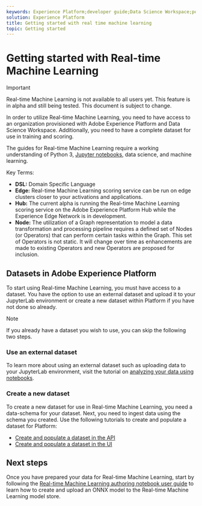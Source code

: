 ```yaml
---
keywords: Experience Platform;developer guide;Data Science Workspace;popular topics;Real time machine learning;
solution: Experience Platform
title: Getting started with real time machine learning
topic: Getting started
---
```


# Getting started with Real-time Machine Learning

>[!IMPORTANT]
>Real-time Machine Learning is not available to all users yet. This feature is in alpha and still being tested. This document is subject to change.

In order to utilize Real-time Machine Learning, you need to have access to an organization provisioned with Adobe Experience Platform and Data Science Workspace. Additionally, you need to have a complete dataset for use in training and scoring.

The guides for Real-time Machine Learning require a working understanding of Python 3, [Jupyter notebooks](../jupyterlab/overview.md), data science, and machine learning.

Key Terms:

- **DSL:** Domain Specific Language
- **Edge:** Real-time Machine Learning scoring service can be run on edge clusters closer to your activations and applications.
- **Hub:** The current alpha is running the Real-time Machine Learning scoring service on the Adobe Experience Platform Hub while the Experience Edge Network is in development.
- **Node:** The utilization of a Graph representation to model a data transformation and processing pipeline requires a defined set of Nodes (or Operators) that can perform certain tasks within the Graph. This set of Operators is not static. It will change over time as enhancements are made to existing Operators and new Operators are proposed for inclusion. 
  
## Datasets in Adobe Experience Platform

To start using Real-time Machine Learning, you must have access to a dataset. You have the option to use an external dataset and upload it to your JupyterLab environment or create a new dataset within Platform if you have not done so already.

>[!NOTE]
>If you already have a dataset you wish to use, you can skip the following two steps.

### Use an external dataset

To learn more about using an external dataset such as uploading data to your JupyterLab environment, visit the tutorial on [analyzing your data using notebooks](../jupyterlab/analyze-your-data.md#external-data).

### Create a new dataset

To create a new dataset for use in Real-time Machine Learning, you need a data-schema for your dataset. Next, you need to ingest data using the schema you created. Use the following tutorials to create and populate a dataset for Platform:

- [Create and populate a dataset in the API](../../catalog/datasets/create.md)
- [Create and populate a dataset in the UI](../../ingestion/tutorials/ingest-batch-data.md)

## Next steps

Once you have prepared your data for Real-time Machine Learning, start by following the [Real-time Machine Learning authoring notebook user guide](./rtml-authoring-notebook.md) to learn how to create and upload an ONNX model to the Real-time Machine Learning model store.

